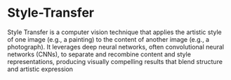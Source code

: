 # Style-Transfer
Style Transfer is a computer vision technique that applies the artistic style of one image (e.g., a painting) to the content of another image (e.g., a photograph). It leverages deep neural networks, often convolutional neural networks (CNNs), to separate and recombine content and style representations, producing visually compelling results that blend structure and artistic expression
